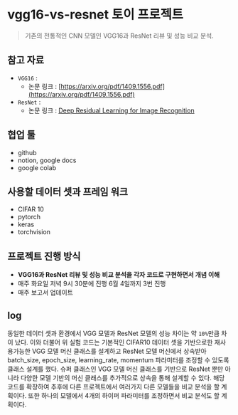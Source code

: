 # vgg16-vs-resnet 토이 프로젝트

> 기존의 전통적인 CNN 모델인 VGG16과 ResNet 리뷰 및 성능 비교 분석.


## 참고 자료

- `VGG16` :
  - 논문 링크 : [https://arxiv.org/pdf/1409.1556.pdf](https://arxiv.org/pdf/1409.1556.pdf)
- `ResNet` :
  - 논문 링크 : [Deep Residual Learning for Image Recognition](https://www.cv-foundation.org/openaccess/content_cvpr_2016/papers/He_Deep_Residual_Learning_CVPR_2016_paper.pdf)

## 협업 툴

- github
- notion, google docs
- google colab

## 사용할 데이터 셋과 프레임 워크

- CIFAR 10
- pytorch
- keras
- torchvision

## 프로젝트 진행 방식

- **VGG16과 ResNet 리뷰 및 성능 비교 분석을 각자 코드로 구현하면서 개념 이해**
- 매주 화요일 저녁 9시 30분에 진행 6월 4일까지 3번 진행
- 매주 보고서 업데이트

## log

동일한 데이터 셋과 환경에서 VGG 모델과 ResNet 모델의 성능 차이는 약 `10%`만큼 차이 났다. 이와 더불어 위 실험 코드는 기본적인 CIFAR10 데이터 셋을 기반으로한 재사용가능한 VGG 모델 머신 클래스를 설계하고 ResNet 모델 머신에서 상속받아 batch_size, epoch_size, learning_rate, momentum 파라미터를 조정할 수 있도록 클래스 설계를 했다. 슈퍼 클래스인 VGG 모델 머신 클래스를 기반으로 ResNet 뿐만 아니라 다양한 모델 기반의 머신 클래스를 추가적으로 상속을 통해 설계할 수 있다. 해당 코드를 확장하여 추후에 다른 프로젝트에서 여러가지 다른 모델들을 비교 분석을 할 계획이다. 또한 하나의 모델에서 4개의 하이퍼 파라미터를 조정하면서 비교 분석도 할 계획이다.
